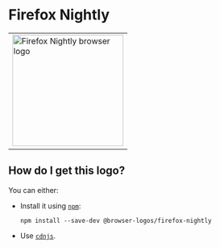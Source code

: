 # Firefox Nightly

<table>
    <tr height=230>
        <td>
            <a href="https://github.com/alrra/browser-logos/tree/40cc78f2cb1d90cbbb8700b1a8911a988027bd29/src/firefox-nightly">
                <img width=220 src="https://raw.githubusercontent.com/alrra/browser-logos/40cc78f2cb1d90cbbb8700b1a8911a988027bd29/src/firefox-nightly/firefox-nightly.svg?sanitize=true" alt="Firefox Nightly browser logo">
            </a>
        </td>
    </tr>
</table>

## How do I get this logo?

You can either:

* Install it using [`npm`][npm]:

  `npm install --save-dev @browser-logos/firefox-nightly`

* Use [`cdnjs`][cdnjs].

<!-- Link labels: -->

[cdnjs]: https://cdnjs.com/libraries/browser-logos
[npm]: https://www.npmjs.com/

